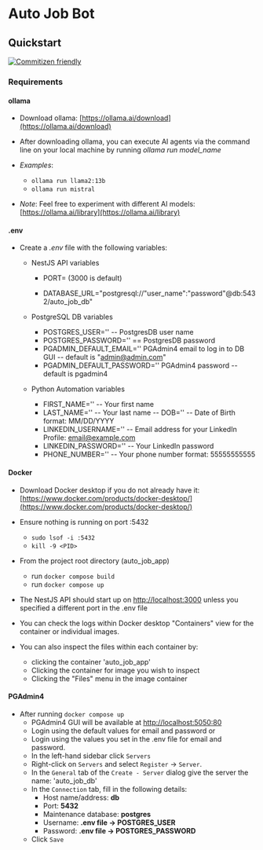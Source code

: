 # Auto Job Bot

## Quickstart

[![Commitizen friendly](https://img.shields.io/badge/commitizen-friendly-brightgreen.svg)](http://commitizen.github.io/cz-cli/)

### Requirements

#### ollama

- Download ollama: [https://ollama.ai/download](https://ollama.ai/download)

- After downloading ollama, you can execute AI agents via the command line on your local machine by running _ollama run model_name_

- _Examples_:

  - `ollama run llama2:13b`
  - `ollama run mistral`

- _Note_: Feel free to experiment with different AI models: [https://ollama.ai/library](https://ollama.ai/library)

#### .env

- Create a _.env_ file with the following variables:

  - NestJS API variables

    - PORT= (3000 is default)

    - DATABASE_URL="postgresql://"user_name":"password"@db:5432/auto_job_db"

  - PostgreSQL DB variables

    - POSTGRES_USER='' -- PostgresDB user name
    - POSTGRES_PASSWORD='' == PostgresDB password
    - PGADMIN_DEFAULT_EMAIL='' PGAdmin4 email to log in to DB GUI -- default is "<admin@admin.com>"
    - PGADMIN_DEFAULT_PASSWORD='' PGAdmin4 password -- default is pgadmin4

  - Python Automation variables
    - FIRST_NAME='' -- Your first name
    - LAST_NAME='' -- Your last name
      -- DOB='' -- Date of Birth format: MM/DD/YYYY
    - LINKEDIN_USERNAME='' -- Email address for your LinkedIn Profile: <email@example.com>
    - LINKEDIN_PASSWORD='' -- Your LinkedIn password
    - PHONE_NUMBER='' -- Your phone number format: 55555555555

#### Docker

- Download Docker desktop if you do not already have it: [https://www.docker.com/products/docker-desktop/](https://www.docker.com/products/docker-desktop/)

- Ensure nothing is running on port :5432

  - `sudo lsof -i :5432`
  - `kill -9 <PID>`

- From the project root directory (auto_job_app)

  - run `docker compose build`
  - run `docker compose up`

- The NestJS API should start up on <http://localhost:3000> unless you specified a different port in the .env file

- You can check the logs within Docker desktop "Containers" view for the container or individual images.
- You can also inspect the files within each container by:
  - clicking the container 'auto_job_app'
  - Clicking the container for image you wish to inspect
  - Clicking the "Files" menu in the image container

#### PGAdmin4

- After running `docker compose up`
  - PGAdmin4 GUI will be available at <http://localhost:5050:80>
  - Login using the default values for email and password or
  - Login using the values you set in the .env file for email and password.
  - In the left-hand sidebar click `Servers`
  - Right-click on `Servers` and select `Register` -> `Server`.
  - In the `General` tab of the `Create - Server` dialog give the server the name: 'auto_job_db'
  - In the `Connection` tab, fill in the following details:
    - Host name/address: **db**
    - Port: **5432**
    - Maintenance database: **postgres**
    - Username: **.env file -> POSTGRES_USER**
    - Password: **.env file -> POSTGRES_PASSWORD**
  - Click `Save`
